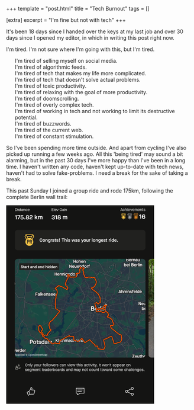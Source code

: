 +++
template = "post.html"
title = "Tech Burnout"
tags = []

[extra]
excerpt = "I'm fine but not with tech"
+++

It's been 18 days since I handed over the keys at my last job and over 30 days since I opened my editor, in which in writing this post right now.

I'm tired. I'm not sure where I'm going with this, but I'm tired.

<ul style="list-style: none">
<li>I'm  tired of selling myself on social media.
<li>I'm tired of algorithmic feeds.
<li>I'm tired of tech that makes my life more complicated.
<li>I'm tired of tech that doesn't solve actual problems.
<li>I'm tired of toxic productivity.
<li>I'm tired of relaxing with the goal of more productivity.
<li>I'm tired of doomscrolling.
<li>I'm tired of overly complex tech.
<li>I'm tired of working in tech and not working to limit its destructive potential.
<li>I'm tired of buzzwords.
<li>I'm tired of the current web.
<li>I'm tired of constant stimulation.
</ul>


So I've been spending more time outside. And apart from cycling I've also picked up running a few weeks ago. All this 'being tired' may sound a bit alarming, but in the past 30 days I've more happy than I've been in a long time. I haven't written any code, haven't kept up-to-date with tech news, haven't had to solve fake-problems. I need a break for the sake of taking a break.

This past Sunday I joined a group ride and rode 175km, following the complete Berlin wall trail:

<a href="/assets/images/posts/2024/burnout/strava-175.png"><img src="/assets/images/posts/2024/burnout/strava-175.png" class="img-thumbnail center" alt="strava 175km screenshot" width="400" /></a>
